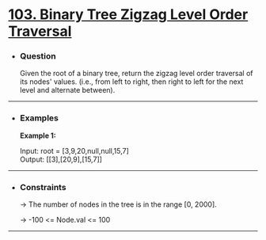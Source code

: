 <a href="https://leetcode.com/problems/binary-tree-zigzag-level-order-traversal/"><h1> 103. Binary Tree Zigzag Level Order Traversal </h1></a>

- <h3>Question</h3>
    Given the root of a binary tree, return the zigzag level order traversal of its nodes' values. (i.e., from left to right, then right to left for the next level and alternate between).
<hr>

- <h3>Examples</h3>
    <div>
    <b>Example 1:</b>

    <!-- ![example-1](images/) -->

    Input: root = [3,9,20,null,null,15,7]<br>
    Output: [[3],[20,9],[15,7]] <br>
    </div>
<hr>

- <h3>Constraints</h3>
    → The number of nodes in the tree is in the range [0, 2000].

    → -100 <= Node.val <= 100
<hr>

